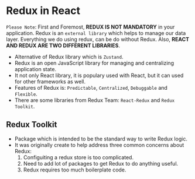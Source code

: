 # Redux in React
`Please Note`: First and Foremost, **REDUX IS NOT MANDATORY** in your application. Redux is an `external library` which helps to manage our data layer. Everything we do using redux, can be do without Redux. Also, **REACT AND REDUX ARE TWO DIFFERENT LIBRARIES**.
- Alternative of Redux library which is `Zustand`.
- Redux is an open JavaScript library for managing and centralizing application state.
- It not only React library, it is populary used with React, but it can used for other frameworks as well.
- Features of Redux is: `Predictable`, `Centralized`, `Debuggable` and `Flexible`.
- There are some libraries from Redux Team: `React-Redux` and `Redux Toolkit`.

## Redux Toolkit
- Package which is intended to be the standard way to write Redux logic.
- It was originally create to help address three common concerns about Redux:
  1. Configuiting a redux store is too complicated.
  2. Need to add lot of packages to get Redux to do anything useful.
  3. Redux requires too much boilerplate code.
  
